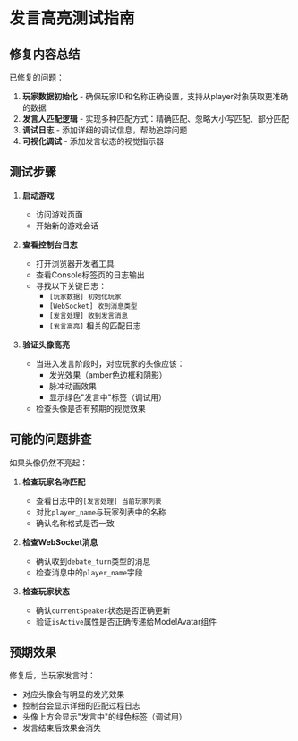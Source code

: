 # 发言高亮测试指南

## 修复内容总结

已修复的问题：

1. **玩家数据初始化** - 确保玩家ID和名称正确设置，支持从player对象获取更准确的数据
2. **发言人匹配逻辑** - 实现多种匹配方式：精确匹配、忽略大小写匹配、部分匹配
3. **调试日志** - 添加详细的调试信息，帮助追踪问题
4. **可视化调试** - 添加发言状态的视觉指示器

## 测试步骤

1. **启动游戏**
   - 访问游戏页面
   - 开始新的游戏会话

2. **查看控制台日志**
   - 打开浏览器开发者工具
   - 查看Console标签页的日志输出
   - 寻找以下关键日志：
     - `[玩家数据] 初始化玩家`
     - `[WebSocket] 收到消息类型`
     - `[发言处理] 收到发言消息`
     - `[发言高亮]` 相关的匹配日志

3. **验证头像高亮**
   - 当进入发言阶段时，对应玩家的头像应该：
     - 发光效果（amber色边框和阴影）
     - 脉冲动画效果
     - 显示绿色"发言中"标签（调试用）
   - 检查头像是否有预期的视觉效果

## 可能的问题排查

如果头像仍然不亮起：

1. **检查玩家名称匹配**
   - 查看日志中的`[发言处理] 当前玩家列表`
   - 对比`player_name`与玩家列表中的名称
   - 确认名称格式是否一致

2. **检查WebSocket消息**
   - 确认收到`debate_turn`类型的消息
   - 检查消息中的`player_name`字段

3. **检查玩家状态**
   - 确认`currentSpeaker`状态是否正确更新
   - 验证`isActive`属性是否正确传递给ModelAvatar组件

## 预期效果

修复后，当玩家发言时：
- 对应头像会有明显的发光效果
- 控制台会显示详细的匹配过程日志
- 头像上方会显示"发言中"的绿色标签（调试用）
- 发言结束后效果会消失